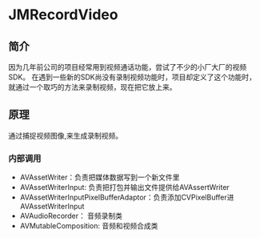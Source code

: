 # JMRecordVideo
## 简介
因为几年前公司的项目经常用到视频通话功能，尝试了不少的小厂大厂的视频SDK。
在遇到一些新的SDK尚没有录制视频功能时，项目却定义了这个功能时，就通过一个取巧的方法来录制视频，现在把它放上来。
## 原理
通过捕捉视频图像,来生成录制视频。

### 内部调用
* AVAssetWriter：负责把媒体数据写到一个新文件里
* AVAssetWriterInput: 负责把打包并输出文件提供给AVAssertWriter
* AVAssetWriterInputPixelBufferAdaptor：负责添加CVPixelBuffer进AVAssetWriterInput
* AVAudioRecorder： 音频录制类
* AVMutableComposition: 音频和视频合成类
